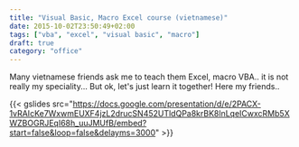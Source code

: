 ```yaml
---
title: "Visual Basic, Macro Excel course (vietnamese)"
date: 2015-10-02T23:50:49+02:00
tags: ["vba", "excel", "visual basic", "macro"]
draft: true
category: "office"
---
```


Many vietnamese friends ask me to teach them Excel, macro VBA.. it is not really my speciality... But ok, let's just learn it together! Here my friends..

{{< gslides src="https://docs.google.com/presentation/d/e/2PACX-1vRAIcKe7WxwmEUXF4jzL2drucSN452UTldQPa8krBK8lnLqeICwxcRMb5XWZBOGRJEqI68h_uuJMUfB/embed?start=false&loop=false&delayms=3000" >}}